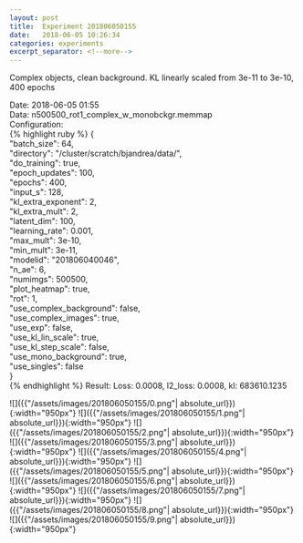 ```yaml
---
layout: post
title:  Experiment 201806050155
date:   2018-06-05 10:26:34
categories: experiments
excerpt_separator: <!--more-->
---
```

Complex objects, clean background. KL linearly scaled from 3e-11 to 3e-10, 400 epochs  

 <!--more-->
Date: 2018-06-05 01:55  
Data: n500500_rot1_complex_w_monobckgr.memmap  
Configuration:   
{% highlight ruby %}
{  
    "batch_size": 64,   
    "directory": "/cluster/scratch/bjandrea/data/",   
    "do_training": true,   
    "epoch_updates": 100,   
    "epochs": 400,   
    "input_s": 128,   
    "kl_extra_exponent": 2,   
    "kl_extra_mult": 2,   
    "latent_dim": 100,   
    "learning_rate": 0.001,   
    "max_mult": 3e-10,   
    "min_mult": 3e-11,   
    "modelid": "201806040046",   
    "n_ae": 6,   
    "numimgs": 500500,   
    "plot_heatmap": true,   
    "rot": 1,   
    "use_complex_background": false,   
    "use_complex_images": true,   
    "use_exp": false,   
    "use_kl_lin_scale": true,   
    "use_kl_step_scale": false,   
    "use_mono_background": true,   
    "use_singles": false  
}  
{% endhighlight %}
Result: Loss: 0.0008, l2_loss: 0.0008, kl: 683610.1235  

![]({{"/assets/images/201806050155/0.png"| absolute_url}}){:width="950px"}
![]({{"/assets/images/201806050155/1.png"| absolute_url}}){:width="950px"}
![]({{"/assets/images/201806050155/2.png"| absolute_url}}){:width="950px"}
![]({{"/assets/images/201806050155/3.png"| absolute_url}}){:width="950px"}
![]({{"/assets/images/201806050155/4.png"| absolute_url}}){:width="950px"}
![]({{"/assets/images/201806050155/5.png"| absolute_url}}){:width="950px"}
![]({{"/assets/images/201806050155/6.png"| absolute_url}}){:width="950px"}
![]({{"/assets/images/201806050155/7.png"| absolute_url}}){:width="950px"}
![]({{"/assets/images/201806050155/8.png"| absolute_url}}){:width="950px"}
![]({{"/assets/images/201806050155/9.png"| absolute_url}}){:width="950px"}
